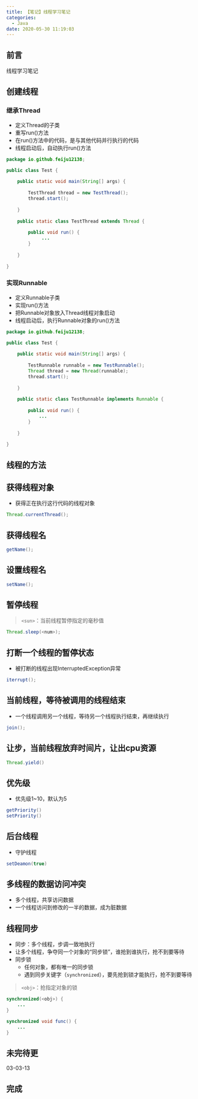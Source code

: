 ```yaml
---
title: 【笔记】线程学习笔记
categories:
  - Java
date: 2020-05-30 11:19:03
---
```


## 前言

线程学习笔记

<!-- more -->

## 创建线程

### 继承Thread

- 定义Thread的子类
- 重写run()方法
- 在run()方法中的代码，是与其他代码并行执行的代码
- 线程启动后，自动执行run()方法

``` java
package io.github.feiju12138;

public class Test {
    
    public static void main(String[] args) {
        
        TestThread thread = new TestThread();
        thread.start();
        
    }
    
    public static class TestThread extends Thread {
        
        public void run() {
             ...
        }
        
    }
    
}
```

### 实现Runnable

- 定义Runnable子类
- 实现run()方法
- 把Runnable对象放入Thread线程对象启动
- 线程启动后，执行Runnable对象的run()方法

``` java
package io.github.feiju12138;

public class Test {
    
    public static void main(String[] args) {
        
        TestRunnable runnable = new TestRunnable();
        Thread thread = new Thread(runnable);
        thread.start();
        
    }
    
    public static class TestRunnable implements Runnable {
        
        public void run() {
            ...
        }
        
    }
    
}
```

## 线程的方法

## 获得线程对象

- 获得正在执行这行代码的线程对象

``` java
Thread.currentThread();
```

## 获得线程名

``` java
getName();
```

## 设置线程名

``` java
setName();
```

## 暂停线程

> `<sun>`：当前线程暂停指定的毫秒值

``` java
Thread.sleep(<num>);
```

## 打断一个线程的暂停状态

- 被打断的线程出现InterruptedException异常

``` java
iterrupt();
```

## 当前线程，等待被调用的线程结束

- 一个线程调用另一个线程，等待另一个线程执行结束，再继续执行

``` java
join();
```

## 让步，当前线程放弃时间片，让出cpu资源

``` java
Thread.yield()
```

## 优先级

- 优先级1~10，默认为5

``` java
getPriority()
setPriority()
```

## 后台线程

- 守护线程

``` java
setDeamon(true)
```

## 多线程的数据访问冲突

- 多个线程，共享访问数据
- 一个线程访问到修改的一半的数据，成为脏数据

## 线程同步

- 同步：多个线程，步调一致地执行
- 让多个线程，争夺同一个对象的“同步锁”，谁抢到谁执行，抢不到要等待
- 同步锁
  - 任何对象，都有唯一的同步锁
  - 遇到同步关键字（`synchronized`），要先抢到锁才能执行，抢不到要等待

> `<obj>`：抢指定对象的锁

``` java
synchronized(<obj>) {
    ...
}
```



``` java
synchronized void func() {
    ...
}
```


## 未完待更

03-03-13

## 完成

